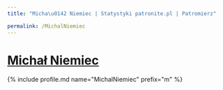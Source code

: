 ```yaml
---
title: "Micha\u0142 Niemiec | Statystyki patronite.pl | Patromierz"

permalink: /MichalNiemiec
---
```


# [Michał Niemiec](https://patronite.pl/MichalNiemiec)

{% include profile.md name="MichalNiemiec" prefix="m" %}
